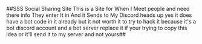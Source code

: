 ##SSS Social Sharing Site This is a Site for When I Meet people and need there info They enter It in And it Sends to My Discord heads up yes it does have a bot code in it already but it not worth it to try to hack it because it's a bot discord account and a bot server replace it if your trying to copy this idea or it'll send it to my server and not yours##
